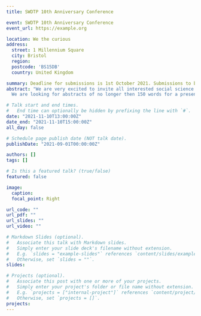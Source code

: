 ```yaml
---
title: SWDTP 10th Anniversary Conference

event: SWDTP 10th Anniversary Conference
event_url: https://example.org

location: We the curious
address:
  street: 1 Millennium Square
  city: Bristol
  region: 
  postcode: 'BS15DB'
  country: United Kingdom

summary: Deadline for submissions is 1st October 2021. Submissions to be send to swdtp.conference2021@gmail.com
abstract: "We are very excited to invite all interested social science PGRs to this year's student led and organised SWDTP conference! After what has been very challenging year and a half for all researcher discipllines where research students had to deal with unprecedented circumstances and find ways to show resilience in 'getting through' with their research; this year's conference theme is adaptation in the face of uncertainty. How you interpret this theme is up to you!
  We are looking for abstracts of no longer then 150 words for a presentation of approximately 15-20 minutes. You are also welcome to submit poster abstracts to be displayed at the event. We also encourage creative submissions such as poems, short films, short pieces, and objects. Due to timing, we will not be able to accept papers, but will endeavour to offer spaces for as many as possible, to take part in themed/chaired panels"

# Talk start and end times.
#   End time can optionally be hidden by prefixing the line with `#`.
date: "2021-11-10T13:00:00Z"
date_end: "2021-11-10T15:00:00Z"
all_day: false

# Schedule page publish date (NOT talk date).
publishDate: "2021-09-01T00:00:00Z"

authors: []
tags: []

# Is this a featured talk? (true/false)
featured: false

image:
  caption: 
  focal_point: Right

url_code: ""
url_pdf: ""
url_slides: ""
url_video: ""

# Markdown Slides (optional).
#   Associate this talk with Markdown slides.
#   Simply enter your slide deck's filename without extension.
#   E.g. `slides = "example-slides"` references `content/slides/example-slides.md`.
#   Otherwise, set `slides = ""`.
slides:

# Projects (optional).
#   Associate this post with one or more of your projects.
#   Simply enter your project's folder or file name without extension.
#   E.g. `projects = ["internal-project"]` references `content/project/deep-learning/index.md`.
#   Otherwise, set `projects = []`.
projects:
---
```

